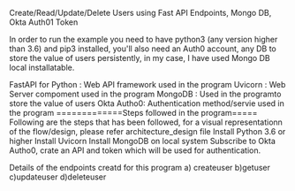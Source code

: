 Create/Read/Update/Delete Users using Fast API Endpoints, Mongo DB, Okta Auth01 Token

In order to run the example you need to have python3 (any version higher than 3.6) and pip3 installed, you'll also need an Auth0 account, any DB to store the value of users persistently, in my case, I have used Mongo DB local installatable.

FastAPI for Python : Web API framework used in the program
Uvicorn : Web Server compoment used in the program
MongoDB : Used in the programto store the value of users
Okta Autho0: Authentication method/servie used in the program
=============Steps followed in the program=====
Following are the steps that has been followed, for a visual representationn of the flow/design, please refer architecture_design file
Install Python 3.6 or higher
Install Uvicorn
Install MongoDB on local system
Subscribe to Okta Autho0, crate an API and token which will be used for authentication.

Details of the endpoints creatd for this program
a) createuser
b)getuser
c)updateuser
d)deleteuser
